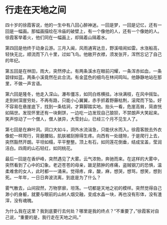 # 行走在天地之间

四十岁的徐霞客说，他的一生中有八回心醉神迷。一回是梦，一回是记忆，还有一回是一幅画。那幅画描绘在冷庙的破壁上，有一个像他的人，还有一个像她的人。徐霞客举着火，他们同在一幅画上，却隔着山隔着水。 

第四回是他终于动身云游。三月入闽，风雨通宵达旦，野溪喧闹如雷。水涨船高，轻快无比，顺流而下八十里，过如飞鸟。他敞开衣襟，须发张开，浑然忘记了自己的年纪。 

第五回是在林田，雨大，突然停止。有两条溪水在眼前闪耀，一条浑赤如血，一条碧绿如蓝。两条小溪竟然在此合流。有金蓝色的细鸟在林间鸣叫。他静静地站在那里，不做一声言语。 

第六回是隆冬，他走入深山。瀑布僵冻，如同白练横挂。冰块满枝，在风中摇坠。走到树深崖穷处，不再有路，只能小心翼翼，赤手抓着野藤枯荆，滚爬而下坠。好不容易在悬崖底下，找到一条枯涧，才算脚踏实地。抬头一看，危崖高耸，简直恍如隔世。发现怀里还有一块剩饼，一边吃一边发现自己狼狈，不禁朗声大笑起来。笑声惊动了一个僧人，僧人骇异，大雪封山，已经三个月不见生人了。 

第七回是在麻叶洞。洞口大如斗，洞外水流湍急，只能伏水而入。徐霞客脱去外衣像蛇一样爬行，背磨腰贴，肌肤被刮擦得生疼。向西有一处缝隙，于是爬行上去，突然豁然开朗。平坦如榻，平平整整。顶上有石，如同莲花倒垂，结成宝盖，莹润洁白。四周的山石轻红，如同桃花。 

最后一回是在香炉峰，突然遇见了大雾。云气浓勃，奔驰而来。在这样的大雾中，突然看到了心中的幻象。老迈苍苍的母亲，跛足脓肿的疼痛，盗贼钢刀的恐惧，温柔难舍的女人，此时都一一涌来。觉得疼，痒，酸，麻，想哭，想骂，想笑，想到死。一年年，一日日奔波流离，到底是为了什么？ 

雾气散去，山间寂然，万物寥廓，坦荡。一切都是天地之初的模样。突然觉得自己渺小的身躯，就要与眼前的山树人烟交融，变成水晶一块，再也没有形体，没有渣滓，没有魂魄。 

为什么我在这里？我到底要行去何处？哪里是我的终点？“不重要了，”徐霞客对自己说，“重要的是，我行走在天地之间。”